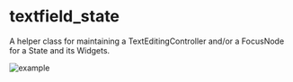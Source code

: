# textfield_state

A helper class for maintaining a TextEditingController and/or a FocusNode for a State and its Widgets.

![example](https://github.com/defy-logic/textfield_state/tree/master/doc/example.png)
